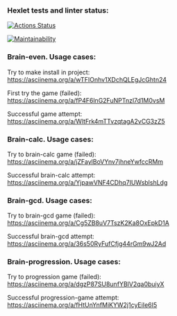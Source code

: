 ### Hexlet tests and linter status:
[![Actions Status](https://github.com/LaukhinMikhail/php-project-45/actions/workflows/hexlet-check.yml/badge.svg)](https://github.com/LaukhinMikhail/php-project-45/actions)

[![Maintainability](https://api.codeclimate.com/v1/badges/30ec7ff363754fcc95a9/maintainability)](https://codeclimate.com/github/LaukhinMikhail/php-project-45/maintainability)

### Brain-even. Usage cases:
Try to make install in project:
https://asciinema.org/a/wTFIOnhv1XDchQLEgJcGhtn24

First try the game (failed):
https://asciinema.org/a/fP4F6lnG2FuNPTnzl7d1M0vsM

Successful game attempt:
https://asciinema.org/a/WltFrk4mTTvzqtagA2vCG3zZ5

### Brain-calc. Usage cases:
Try to brain-calc game (failed):
https://asciinema.org/a/jZFaylBoVYnv7jhneYwfccRMm

Successful brain-calc attempt:
https://asciinema.org/a/YjpawVNF4CDhq7IUWsblshLdg

### Brain-gcd. Usage cases:
Try to brain-gcd game (failed):
https://asciinema.org/a/Cg5ZB8uV7TszK2Ka8OxEpkD1A

Successful brain-gcd attempt:
https://asciinema.org/a/36s50RyFufCfjg44rGm9wJ2Ad

### Brain-progression. Usage cases:
Try to progression game (failed):
https://asciinema.org/a/dgzP87SU8unfYBlV2qa0buiyX

Successful progression-game attempt:
https://asciinema.org/a/fHtUnYnfMiKYW2j1cyEiIe6I5